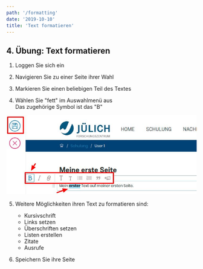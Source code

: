 ```yaml
---
path: '/formatting'
date: '2019-10-10'
title: 'Text formatieren'
---
```


## 4. Übung: Text formatieren

1. Loggen Sie sich ein

2. Navigieren Sie zu einer Seite ihrer Wahl

3. Markieren Sie einen beliebigen Teil des Textes

4. Wählen Sie "fett" im Auswahlmenü aus </br>
   Das zugehörige Symbol ist das "B"

![bold](bold.png)

5. Weitere Möglichkeiten ihren Text zu formatieren sind:

   - Kursivschrift
   - Links setzen
   - Überschriften setzen
   - Listen erstellen
   - Zitate
   - Ausrufe

6. Speichern Sie ihre Seite
